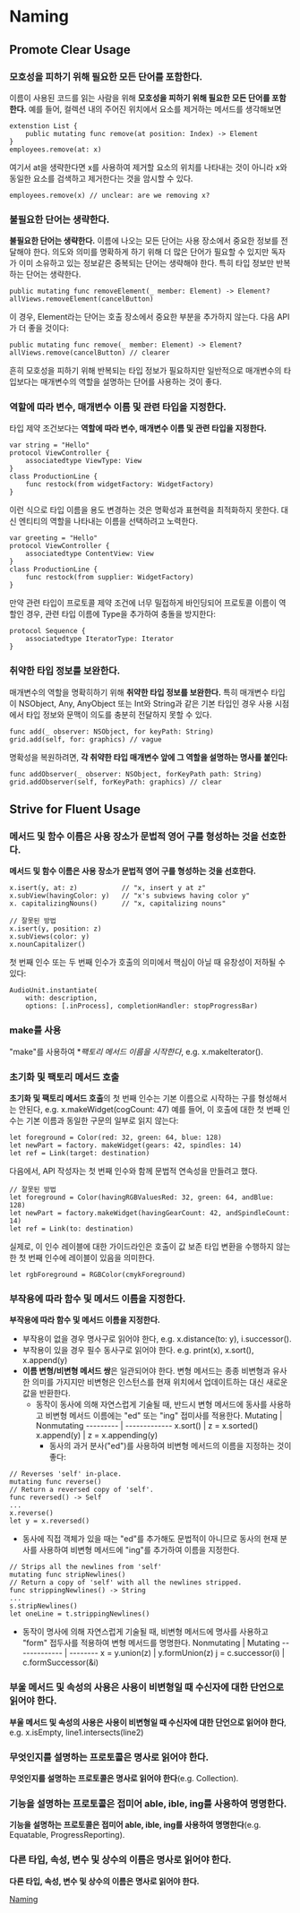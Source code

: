 # Naming

## Promote Clear Usage

### 모호성을 피하기 위해 필요한 모든 단어를 포함한다.
이름이 사용된 코드를 읽는 사람을 위해 **모호성을 피하기 위해 필요한 모든 단어를 포함한다.**
예를 들어, 컬렉션 내의 주어진 위치에서 요소를 제거하는 메서드를 생각해보면
```
extenstion List {
    public mutating func remove(at position: Index) -> Element 
}
employees.remove(at: x)
```
여기서 at을 생략한다면 x를 사용하여 제거할 요소의 위치를 나타내는 것이 아니라 x와 동일한 요소를 검색하고 제거한다는 것을 암시할 수 있다.
```
employees.remove(x) // unclear: are we removing x?
```

### 불필요한 단어는 생략한다.
**불필요한 단어는 생략한다.** 이름에 나오는 모든 단어는 사용 장소에서 중요한 정보를 전달해야 한다.
의도와 의미를 명확하게 하기 위해 더 많은 단어가 필요할 수 있지만 독자가 이미 소유하고 있는 정보같은 중복되는 단어는 생략해야 한다. 특히 타입 정보만 반복하는 단어는 생략한다.
```
public mutating func removeElement(_ member: Element) -> Element?
allViews.removeElement(cancelButton)
```
이 경우, Element라는 단어는 호출 장소에서 중요한 부분을 추가하지 않는다. 다음 API가 더 좋을 것이다:
```
public mutating func remove(_ member: Element) -> Element?
allViews.remove(cancelButton) // clearer
```
흔히 모호성을 피하기 위해 반복되는 타입 정보가 필요하지만 일반적으로 매개변수의 타입보다는 매개변수의 역할을 설명하는 단어를 사용하는 것이 좋다.

### 역할에 따라 변수, 매개변수 이름 및 관련 타입을 지정한다.
타입 제약 조건보다는 **역할에 따라 변수, 매개변수 이름 및 관련 타입을 지정한다.**
```
var string = "Hello"
protocol ViewController {
    associatedtype ViewType: View
}
class ProductionLine {
    func restock(from widgetFactory: WidgetFactory)
}
```
이런 식으로 타입 이름을 용도 변경하는 것은 명확성과 표현력을 최적화하지 못한다. 대신 엔티티의 역할을 나타내는 이름을 선택하려고 노력한다.
```
var greeting = "Hello"
protocol ViewController {
    associatedtype ContentView: View
}
class ProductionLine {
    func restock(from supplier: WidgetFactory)
}
```
만약 관련 타입이 프로토콜 제약 조건에 너무 밀접하게 바인딩되어 프로토콜 이름이 역할인 경우, 관련 타입 이름에 Type을 추가하여 충돌을 방지한다:
```
protocol Sequence {
    associatedtype IteratorType: Iterator
}
```

### 취약한 타입 정보를 보완한다.
매개변수의 역할을 명확히하기 위해 **취약한 타입 정보를 보완한다.**
특히 매개변수 타입이 NSObject, Any, AnyObject 또는 Int와 String과 같은 기본 타입인 경우 사용 시점에서 타입 정보와 문맥이 의도를 충분히 전달하지 못할 수 있다.
```
func add(_ observer: NSObject, for keyPath: String)
grid.add(self, for: graphics) // vague
```
명확성을 복원하려면, **각 취약한 타입 매개변수 앞에 그 역할을 설명하는 명사를 붙인다:**
```
func addObserver(_ observer: NSObject, forKeyPath path: String)
grid.addObserver(self, forKeyPath: graphics) // clear
```

## Strive for Fluent Usage
### 메서드 및 함수 이름은 사용 장소가 문법적 영어 구를 형성하는 것을 선호한다.
**메서드 및 함수 이름은 사용 장소가 문법적 영어 구를 형성하는 것을 선호한다.**
```
x.isert(y, at: z)			// "x, insert y at z"
x.subView(havingColor: y)	// "x's subviews having color y"
x. capitalizingNouns()		// "x, capitalizing nouns"
```
```
// 잘못된 방법
x.isert(y, position: z)
x.subViews(color: y)
x.nounCapitalizer()
```
첫 번째 인수 또는 두 번째 인수가 호출의 의미에서 핵심이 아닐 때 유창성이 저하될 수 있다:
```
AudioUnit.instantiate(
    with: description,
    options: [.inProcess], completionHandler: stopProgressBar)
```

### make를 사용
"make"를 사용하여 **팩토리 메서드 이름을 시작한다*, e.g. x.makeIterator().

### 초기화 및 팩토리 메서드 호출
**초기화 및 팩토리 메서드 호출**의 첫 번째 인수는 기본 이름으로 시작하는 구를 형성해서는 안된다, e.g. x.makeWidget(cogCount: 47)
예를 들어, 이 호출에 대한 첫 번째 인수는 기본 이름과 동일한 구문의 일부로 읽지 않는다:
```
let foreground = Color(red: 32, green: 64, blue: 128)
let newPart = factory. makeWidget(gears: 42, spindles: 14)
let ref = Link(target: destination)
```
다음에서, API 작성자는 첫 번째 인수와 함께 문법적 연속성을 만들려고 했다.
```
// 잘못된 방법
let foreground = Color(havingRGBValuesRed: 32, green: 64, andBlue: 128)
let newPart = factory.makeWidget(havingGearCount: 42, andSpindleCount: 14)
let ref = Link(to: destination)
```
실제로, 이 인수 레이블에 대한 가이드라인은 호출이 값 보존 타입 변환을 수행하지 않는 한 첫 번째 인수에 레이블이 있음을 의미한다.
```
let rgbForeground = RGBColor(cmykForeground)
```

### 부작용에 따라 함수 및 메서드 이름을 지정한다.
**부작용에 따라 함수 및 메서드 이름을 지정한다.**
* 부작용이 없을 경우 명사구로 읽어야 한다, e.g. x.distance(to: y), i.successor().
* 부작용이 있을 경우 필수 동사구로 읽어야 한다. e.g. print(x), x.sort(), x.append(y)
* **이름 변형/비변형 메서드 쌍**은 일관되어야 한다. 변형 메서드는 종종 비변형과 유사한 의미를 가지지만 비변형은 인스턴스를 현재 위치에서 업데이트하는 대신 새로운 값을 반환한다.
    * 동작이 동사에 의해 자연스럽게 기술될 때, 반드시 변형 메서드에 동사를 사용하고 비변형 메서드 이름에는 "ed" 또는 "ing" 접미사를 적용한다. 
Mutating | Nonmutating
--------- | -------------
x.sort() | z = x.sorted()
x.append(y) | z = x.appending(y)
        * 동사의 과거 분사("ed")를 사용하여 비변형 메서드의 이름을 지정하는 것이 좋다:
```
// Reverses 'self' in-place.
mutating func reverse()
// Return a reversed copy of 'self'.
func reversed() -> Self
...
x.reverse()
let y = x.reversed()
```
* 동사에 직접 객체가 있을 때는 "ed"를 추가해도 문법적이 아니므로 동사의 현재 분사를 사용하여 비변형 메서드에 "ing"를 추가하여 이름을 지정한다.
```
// Strips all the newlines from 'self'
mutating func stripNewlines()
// Return a copy of 'self' with all the newlines stripped.
func strippingNewlines() -> String
...
s.stripNewlines()
let oneLine = t.strippingNewlines()
```
* 동작이 명사에 의해 자연스럽게 기술될 때, 비변형 메서드에 명사를 사용하고 "form" 접두사를 적용하여 변형 메서드를 명명한다.
Nonmutating | Mutating
------------- | --------
x = y.union(z) | y.formUnion(z)
j = c.successor(i) | c.formSuccessor(&i)

### 부울 메서드 및 속성의 사용은 사용이 비변형일 때 수신자에 대한 단언으로 읽어야 한다.
**부울 메서드 및 속성의 사용은 사용이 비변형일 때 수신자에 대한 단언으로 읽어야 한다**, e.g. x.isEmpty, line1.intersects(line2)

### 무엇인지를 설명하는 프로토콜은 명사로 읽어야 한다.
**무엇인지를 설명하는 프로토콜은 명사로 읽어야 한다**(e.g. Collection).

### 기능을 설명하는 프로토콜은 접미어 able, ible, ing를 사용하여 명명한다.
**기능을 설명하는 프로토콜은 접미어 able, ible, ing를 사용하여 명명한다**(e.g. Equatable, ProgressReporting).

### 다른 타입, 속성, 변수 및 상수의 이름은 명사로 읽어야 한다.
**다른 타입, 속성, 변수 및 상수의 이름은 명사로 읽어야 한다.**


[Naming](https://swift.org/documentation/api-design-guidelines/#naming)
